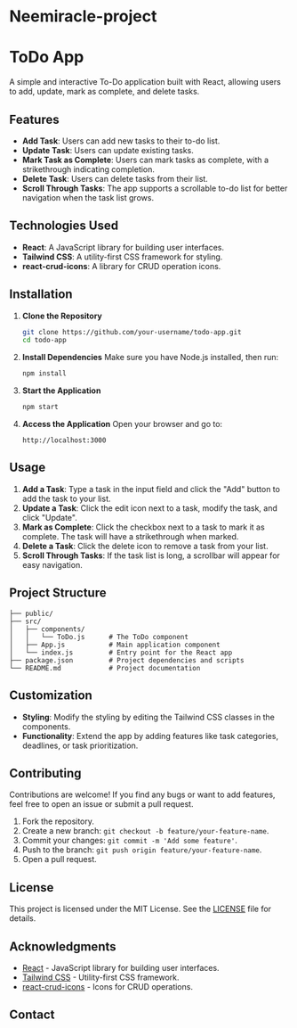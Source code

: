 # Neemiracle-project


# ToDo App

A simple and interactive To-Do application built with React, allowing users to add, update, mark as complete, and delete tasks.

## Features

- **Add Task**: Users can add new tasks to their to-do list.
- **Update Task**: Users can update existing tasks.
- **Mark Task as Complete**: Users can mark tasks as complete, with a strikethrough indicating completion.
- **Delete Task**: Users can delete tasks from their list.
- **Scroll Through Tasks**: The app supports a scrollable to-do list for better navigation when the task list grows.

## Technologies Used

- **React**: A JavaScript library for building user interfaces.
- **Tailwind CSS**: A utility-first CSS framework for styling.
- **react-crud-icons**: A library for CRUD operation icons.

## Installation

1. **Clone the Repository**
   ```bash
   git clone https://github.com/your-username/todo-app.git
   cd todo-app
   ```

2. **Install Dependencies**
   Make sure you have Node.js installed, then run:
   ```bash
   npm install
   ```

3. **Start the Application**
   ```bash
   npm start
   ```

4. **Access the Application**
   Open your browser and go to:
   ```
   http://localhost:3000
   ```

## Usage

1. **Add a Task**: Type a task in the input field and click the "Add" button to add the task to your list.
2. **Update a Task**: Click the edit icon next to a task, modify the task, and click "Update".
3. **Mark as Complete**: Click the checkbox next to a task to mark it as complete. The task will have a strikethrough when marked.
4. **Delete a Task**: Click the delete icon to remove a task from your list.
5. **Scroll Through Tasks**: If the task list is long, a scrollbar will appear for easy navigation.

## Project Structure

```
├── public/
├── src/
│   ├── components/
│   │   └── ToDo.js      # The ToDo component
│   ├── App.js           # Main application component
│   └── index.js         # Entry point for the React app
├── package.json         # Project dependencies and scripts
└── README.md            # Project documentation
```

## Customization

- **Styling**: Modify the styling by editing the Tailwind CSS classes in the components.
- **Functionality**: Extend the app by adding features like task categories, deadlines, or task prioritization.

## Contributing

Contributions are welcome! If you find any bugs or want to add features, feel free to open an issue or submit a pull request.

1. Fork the repository.
2. Create a new branch: `git checkout -b feature/your-feature-name`.
3. Commit your changes: `git commit -m 'Add some feature'`.
4. Push to the branch: `git push origin feature/your-feature-name`.
5. Open a pull request.

## License

This project is licensed under the MIT License. See the [LICENSE](LICENSE) file for details.

## Acknowledgments

- [React](https://reactjs.org/) - JavaScript library for building user interfaces.
- [Tailwind CSS](https://tailwindcss.com/) - Utility-first CSS framework.
- [react-crud-icons](https://www.npmjs.com/package/react-crud-icons) - Icons for CRUD operations.

## Contact

```


